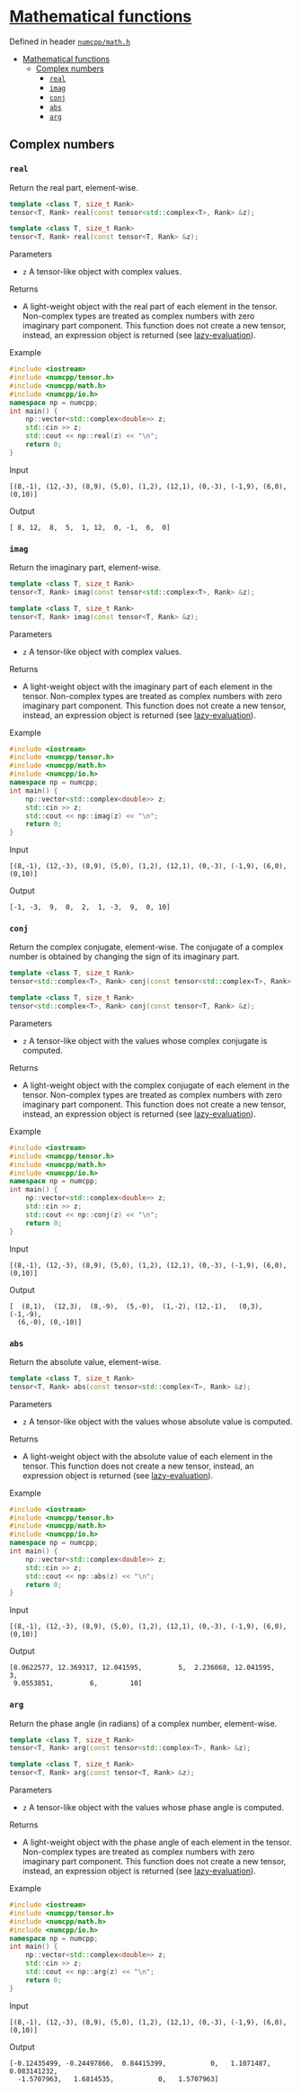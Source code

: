 # [Mathematical functions](readme.md)

Defined in header [`numcpp/math.h`](/include/numcpp/math.h)

- [Mathematical functions](#mathematical-functions)
  - [Complex numbers](#complex-numbers)
    - [`real`](#real)
    - [`imag`](#imag)
    - [`conj`](#conj)
    - [`abs`](#abs)
    - [`arg`](#arg)

## Complex numbers

### `real`

Return the real part, element-wise.
```cpp
template <class T, size_t Rank>
tensor<T, Rank> real(const tensor<std::complex<T>, Rank> &z);

template <class T, size_t Rank>
tensor<T, Rank> real(const tensor<T, Rank> &z);
```

Parameters

* `z` A tensor-like object with complex values.

Returns

* A light-weight object with the real part of each element in the tensor. Non-complex types are treated as complex numbers with zero imaginary part component. This function does not create a new tensor, instead, an expression object is returned (see [lazy-evaluation](/doc/Tensor%20class/Tensor/Operators.md)).

Example

```cpp
#include <iostream>
#include <numcpp/tensor.h>
#include <numcpp/math.h>
#include <numcpp/io.h>
namespace np = numcpp;
int main() {
    np::vector<std::complex<double>> z;
    std::cin >> z;
    std::cout << np::real(z) << "\n";
    return 0;
}
```

Input

```
[(8,-1), (12,-3), (8,9), (5,0), (1,2), (12,1), (0,-3), (-1,9), (6,0), (0,10)]
```

Output

```
[ 8, 12,  8,  5,  1, 12,  0, -1,  6,  0]
```

### `imag`

Return the imaginary part, element-wise.
```cpp
template <class T, size_t Rank>
tensor<T, Rank> imag(const tensor<std::complex<T>, Rank> &z);

template <class T, size_t Rank>
tensor<T, Rank> imag(const tensor<T, Rank> &z);
```

Parameters

* `z` A tensor-like object with complex values.

Returns

* A light-weight object with the imaginary part of each element in the tensor. Non-complex types are treated as complex numbers with zero imaginary part component. This function does not create a new tensor, instead, an expression object is returned (see [lazy-evaluation](/doc/Tensor%20class/Tensor/Operators.md)).

Example

```cpp
#include <iostream>
#include <numcpp/tensor.h>
#include <numcpp/math.h>
#include <numcpp/io.h>
namespace np = numcpp;
int main() {
    np::vector<std::complex<double>> z;
    std::cin >> z;
    std::cout << np::imag(z) << "\n";
    return 0;
}
```

Input

```
[(8,-1), (12,-3), (8,9), (5,0), (1,2), (12,1), (0,-3), (-1,9), (6,0), (0,10)]
```

Output

```
[-1, -3,  9,  0,  2,  1, -3,  9,  0, 10]
```

### `conj`

Return the complex conjugate, element-wise. The conjugate of a complex number is obtained by changing the sign of its imaginary part.
```cpp
template <class T, size_t Rank>
tensor<std::complex<T>, Rank> conj(const tensor<std::complex<T>, Rank> &z);

template <class T, size_t Rank>
tensor<std::complex<T>, Rank> conj(const tensor<T, Rank> &z);
```

Parameters

* `z` A tensor-like object with the values whose complex conjugate is computed.

Returns

* A light-weight object with the complex conjugate of each element in the tensor. Non-complex types are treated as complex numbers with zero imaginary part component. This function does not create a new tensor, instead, an expression object is returned (see [lazy-evaluation](/doc/Tensor%20class/Tensor/Operators.md)).

Example

```cpp
#include <iostream>
#include <numcpp/tensor.h>
#include <numcpp/math.h>
#include <numcpp/io.h>
namespace np = numcpp;
int main() {
    np::vector<std::complex<double>> z;
    std::cin >> z;
    std::cout << np::conj(z) << "\n";
    return 0;
}
```

Input

```
[(8,-1), (12,-3), (8,9), (5,0), (1,2), (12,1), (0,-3), (-1,9), (6,0), (0,10)]
```

Output

```
[  (8,1),  (12,3),  (8,-9),  (5,-0),  (1,-2), (12,-1),   (0,3), (-1,-9), 
  (6,-0), (0,-10)]
```

### `abs`

Return the absolute value, element-wise.
```cpp
template <class T, size_t Rank>
tensor<T, Rank> abs(const tensor<std::complex<T>, Rank> &z);
```

Parameters

* `z` A tensor-like object with the values whose absolute value is computed.

Returns

* A light-weight object with the absolute value of each element in the tensor. This function does not create a new tensor, instead, an expression object is returned (see [lazy-evaluation](/doc/Tensor%20class/Tensor/Operators.md)).

Example

```cpp
#include <iostream>
#include <numcpp/tensor.h>
#include <numcpp/math.h>
#include <numcpp/io.h>
namespace np = numcpp;
int main() {
    np::vector<std::complex<double>> z;
    std::cin >> z;
    std::cout << np::abs(z) << "\n";
    return 0;
}
```

Input

```
[(8,-1), (12,-3), (8,9), (5,0), (1,2), (12,1), (0,-3), (-1,9), (6,0), (0,10)]
```

Output

```
[8.0622577, 12.369317, 12.041595,         5,  2.236068, 12.041595,         3, 
 9.0553851,         6,        10]
```

### `arg`

Return the phase angle (in radians) of a complex number, element-wise.
```cpp
template <class T, size_t Rank>
tensor<T, Rank> arg(const tensor<std::complex<T>, Rank> &z);

template <class T, size_t Rank>
tensor<T, Rank> arg(const tensor<T, Rank> &z);
```

Parameters

* `z` A tensor-like object with the values whose phase angle is computed.

Returns

* A light-weight object with the phase angle of each element in the tensor. Non-complex types are treated as complex numbers with zero imaginary part component. This function does not create a new tensor, instead, an expression object is returned (see [lazy-evaluation](/doc/Tensor%20class/Tensor/Operators.md)).

Example

```cpp
#include <iostream>
#include <numcpp/tensor.h>
#include <numcpp/math.h>
#include <numcpp/io.h>
namespace np = numcpp;
int main() {
    np::vector<std::complex<double>> z;
    std::cin >> z;
    std::cout << np::arg(z) << "\n";
    return 0;
}
```

Input

```
[(8,-1), (12,-3), (8,9), (5,0), (1,2), (12,1), (0,-3), (-1,9), (6,0), (0,10)]
```

Output

```
[-0.12435499, -0.24497866,  0.84415399,           0,   1.1071487, 0.083141232, 
  -1.5707963,   1.6814535,           0,   1.5707963]
```
